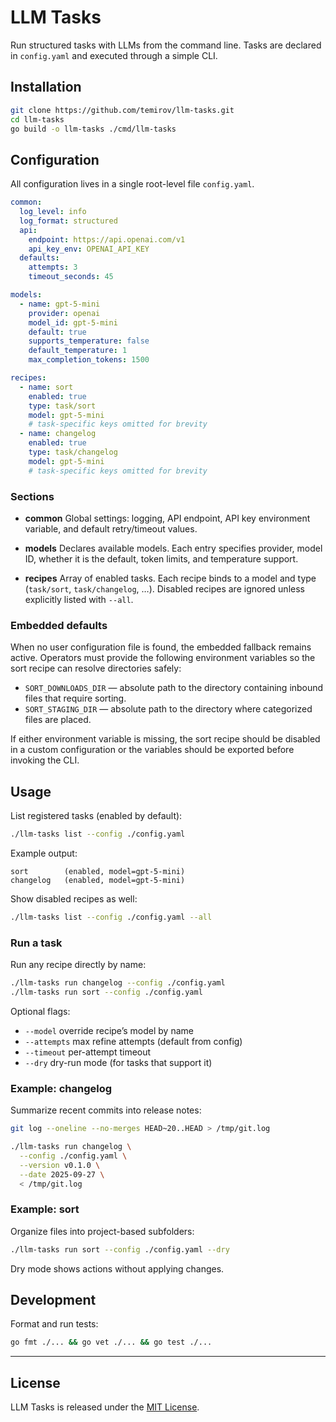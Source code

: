 # LLM Tasks

Run structured tasks with LLMs from the command line.
Tasks are declared in `config.yaml` and executed through a simple CLI.

## Installation

```bash
git clone https://github.com/temirov/llm-tasks.git
cd llm-tasks
go build -o llm-tasks ./cmd/llm-tasks
```

## Configuration

All configuration lives in a single root-level file `config.yaml`.

```yaml
common:
  log_level: info
  log_format: structured
  api:
    endpoint: https://api.openai.com/v1
    api_key_env: OPENAI_API_KEY
  defaults:
    attempts: 3
    timeout_seconds: 45

models:
  - name: gpt-5-mini
    provider: openai
    model_id: gpt-5-mini
    default: true
    supports_temperature: false
    default_temperature: 1
    max_completion_tokens: 1500

recipes:
  - name: sort
    enabled: true
    type: task/sort
    model: gpt-5-mini
    # task-specific keys omitted for brevity
  - name: changelog
    enabled: true
    type: task/changelog
    model: gpt-5-mini
    # task-specific keys omitted for brevity
```

### Sections

* **common**
  Global settings: logging, API endpoint, API key environment variable, and default retry/timeout values.

* **models**
  Declares available models. Each entry specifies provider, model ID, whether it is the default, token limits, and
  temperature support.

* **recipes**
  Array of enabled tasks. Each recipe binds to a model and type (`task/sort`, `task/changelog`, …). Disabled recipes are
  ignored unless explicitly listed with `--all`.

### Embedded defaults

When no user configuration file is found, the embedded fallback remains active. Operators must provide the following
environment variables so the sort recipe can resolve directories safely:

* `SORT_DOWNLOADS_DIR` — absolute path to the directory containing inbound files that require sorting.
* `SORT_STAGING_DIR` — absolute path to the directory where categorized files are placed.

If either environment variable is missing, the sort recipe should be disabled in a custom configuration or the
variables should be exported before invoking the CLI.

## Usage

List registered tasks (enabled by default):

```bash
./llm-tasks list --config ./config.yaml
```

Example output:

```
sort        (enabled, model=gpt-5-mini)
changelog   (enabled, model=gpt-5-mini)
```

Show disabled recipes as well:

```bash
./llm-tasks list --config ./config.yaml --all
```

### Run a task

Run any recipe directly by name:

```bash
./llm-tasks run changelog --config ./config.yaml
./llm-tasks run sort --config ./config.yaml
```

Optional flags:

* `--model` override recipe’s model by name
* `--attempts` max refine attempts (default from config)
* `--timeout` per-attempt timeout
* `--dry` dry-run mode (for tasks that support it)

### Example: changelog

Summarize recent commits into release notes:

```bash
git log --oneline --no-merges HEAD~20..HEAD > /tmp/git.log

./llm-tasks run changelog \
  --config ./config.yaml \
  --version v0.1.0 \
  --date 2025-09-27 \
  < /tmp/git.log
```

### Example: sort

Organize files into project-based subfolders:

```bash
./llm-tasks run sort --config ./config.yaml --dry
```

Dry mode shows actions without applying changes.

## Development

Format and run tests:

```bash
go fmt ./... && go vet ./... && go test ./...
```

---

## License

LLM Tasks is released under the [MIT License](MIT-LICENSE).

